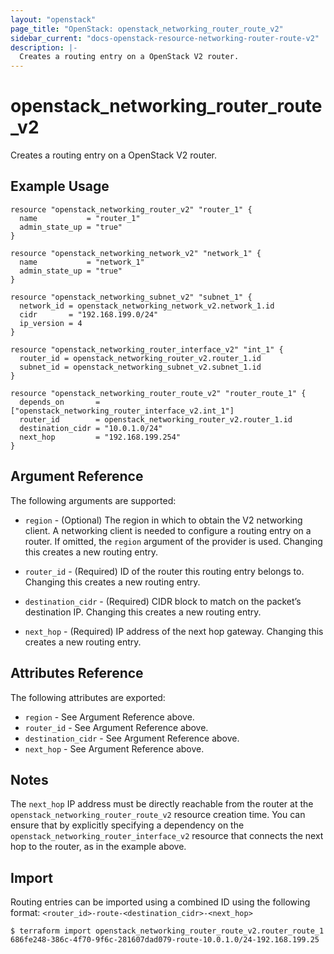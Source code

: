 ```yaml
---
layout: "openstack"
page_title: "OpenStack: openstack_networking_router_route_v2"
sidebar_current: "docs-openstack-resource-networking-router-route-v2"
description: |-
  Creates a routing entry on a OpenStack V2 router.
---
```


# openstack\_networking\_router\_route\_v2

Creates a routing entry on a OpenStack V2 router.

## Example Usage

```hcl
resource "openstack_networking_router_v2" "router_1" {
  name           = "router_1"
  admin_state_up = "true"
}

resource "openstack_networking_network_v2" "network_1" {
  name           = "network_1"
  admin_state_up = "true"
}

resource "openstack_networking_subnet_v2" "subnet_1" {
  network_id = openstack_networking_network_v2.network_1.id
  cidr       = "192.168.199.0/24"
  ip_version = 4
}

resource "openstack_networking_router_interface_v2" "int_1" {
  router_id = openstack_networking_router_v2.router_1.id
  subnet_id = openstack_networking_subnet_v2.subnet_1.id
}

resource "openstack_networking_router_route_v2" "router_route_1" {
  depends_on       = ["openstack_networking_router_interface_v2.int_1"]
  router_id        = openstack_networking_router_v2.router_1.id
  destination_cidr = "10.0.1.0/24"
  next_hop         = "192.168.199.254"
}
```

## Argument Reference

The following arguments are supported:

* `region` - (Optional) The region in which to obtain the V2 networking client.
    A networking client is needed to configure a routing entry on a router. If omitted, the
    `region` argument of the provider is used. Changing this creates a new
    routing entry.

* `router_id` - (Required) ID of the router this routing entry belongs to. Changing
    this creates a new routing entry.

* `destination_cidr` - (Required) CIDR block to match on the packet’s destination IP. Changing
    this creates a new routing entry.

* `next_hop` - (Required) IP address of the next hop gateway.  Changing
    this creates a new routing entry.

## Attributes Reference

The following attributes are exported:

* `region` - See Argument Reference above.
* `router_id` - See Argument Reference above.
* `destination_cidr` - See Argument Reference above.
* `next_hop` - See Argument Reference above.

## Notes

The `next_hop` IP address must be directly reachable from the router at the ``openstack_networking_router_route_v2``
resource creation time.  You can ensure that by explicitly specifying a dependency on the ``openstack_networking_router_interface_v2``
resource that connects the next hop to the router, as in the example above.

## Import

Routing entries can be imported using a combined ID using the following format: ``<router_id>-route-<destination_cidr>-<next_hop>``

```
$ terraform import openstack_networking_router_route_v2.router_route_1 686fe248-386c-4f70-9f6c-281607dad079-route-10.0.1.0/24-192.168.199.25
```
